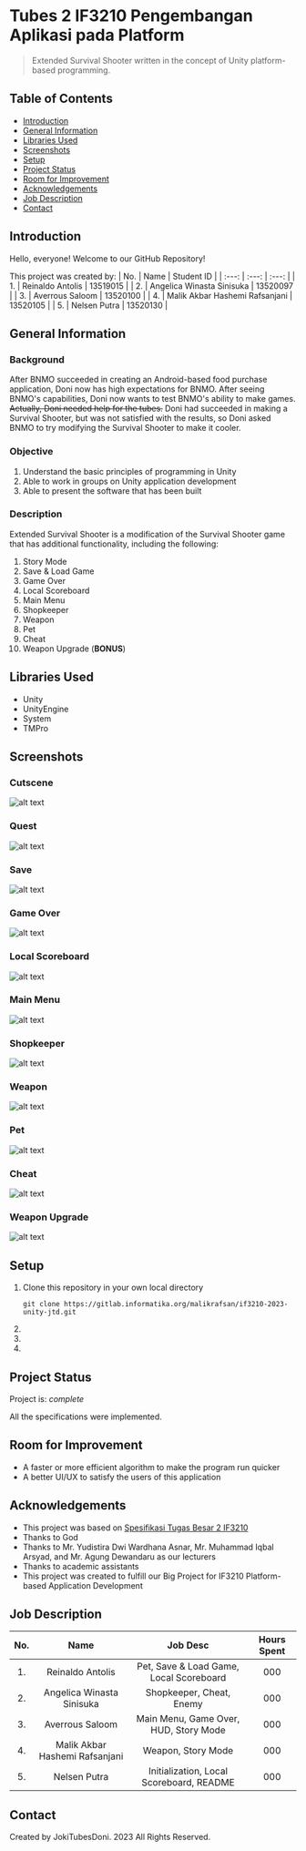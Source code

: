 # Tubes 2 IF3210 Pengembangan Aplikasi pada Platform
> Extended Survival Shooter written in the concept of Unity platform-based programming.


## Table of Contents
* [Introduction](#introduction)
* [General Information](#general-information)
* [Libraries Used](#libraries-used)
* [Screenshots](#screenshots)
* [Setup](#setup)
* [Project Status](#project-status)
* [Room for Improvement](#room-for-improvement)
* [Acknowledgements](#acknowledgements)
* [Job Description](#job-description)
* [Contact](#contact)


## Introduction
Hello, everyone! Welcome to our GitHub Repository!

This project was created by:
| No. | Name | Student ID |
| :---: | :---: | :---: |
| 1. | Reinaldo Antolis | 13519015 |
| 2. | Angelica Winasta Sinisuka | 13520097 |
| 3. | Averrous Saloom | 13520100 |
| 4. | Malik Akbar Hashemi Rafsanjani | 13520105 |
| 5. | Nelsen Putra | 13520130 |


## General Information
### Background
After BNMO succeeded in creating an Android-based food purchase application, Doni now has high expectations for BNMO. After seeing BNMO's capabilities, Doni now wants to test BNMO's ability to make games. ~~Actually, Doni needed help for the tubes.~~ Doni had succeeded in making a Survival Shooter, but was not satisfied with the results, so Doni asked BNMO to try modifying the Survival Shooter to make it cooler.

### Objective
1. Understand the basic principles of programming in Unity
2. Able to work in groups on Unity application development
3. Able to present the software that has been built

### Description
Extended Survival Shooter is a modification of the Survival Shooter game that has additional functionality, including the following:
1. Story Mode
2. Save & Load Game
3. Game Over
4. Local Scoreboard
5. Main Menu
6. Shopkeeper
7. Weapon
8. Pet
9. Cheat
10. Weapon Upgrade (**BONUS**)


## Libraries Used
- Unity
- UnityEngine
- System
- TMPro


## Screenshots
### Cutscene
![alt text](screenshot\cutscene.jpg)

### Quest
![alt text](screenshot\quest.jpg)

### Save
![alt text](screenshot\save.jpg)

### Game Over
![alt text](screenshot\game_over.jpg)

### Local Scoreboard
![alt text](screenshot\local_scoreboard.jpg)

### Main Menu
![alt text](screenshot\main_menu.jpg)

### Shopkeeper
![alt text](screenshot\shopkeeper.jpg)

### Weapon
![alt text](screenshot\weapon.jpg)

### Pet
![alt text](screenshot\pet.jpg)

### Cheat
![alt text](screenshot\cheat.jpg)

### Weapon Upgrade
![alt text](screenshot\weapon_upgrade.jpg)


## Setup
1. Clone this repository in your own local directory

    `git clone https://gitlab.informatika.org/malikrafsan/if3210-2023-unity-jtd.git`

2. 

3. 

4. 


## Project Status
Project is: _complete_

All the specifications were implemented.


## Room for Improvement
- A faster or more efficient algorithm to make the program run quicker
- A better UI/UX to satisfy the users of this application


## Acknowledgements
- This project was based on [Spesifikasi Tugas Besar 2 IF3210](https://docs.google.com/document/d/1j_DLkW6HzVJ7TIHYZd2Adg6v6Mr_-KrcdfX7JM2fFEQ/edit)
- Thanks to God
- Thanks to Mr. Yudistira Dwi Wardhana Asnar, Mr. Muhammad Iqbal Arsyad, and Mr. Agung Dewandaru as our lecturers
- Thanks to academic assistants
- This project was created to fulfill our Big Project for IF3210 Platform-based Application Development


## Job Description
| No. | Name | Job Desc | Hours Spent
| :---: | :---: | :---: | :---: |
| 1. | Reinaldo Antolis | Pet, Save & Load Game, Local Scoreboard | 000
| 2. | Angelica Winasta Sinisuka | Shopkeeper, Cheat, Enemy | 000
| 3. | Averrous Saloom | Main Menu, Game Over, HUD, Story Mode | 000
| 4. | Malik Akbar Hashemi Rafsanjani | Weapon, Story Mode | 000
| 5. | Nelsen Putra | Initialization, Local Scoreboard, README | 000


## Contact
Created by JokiTubesDoni. 2023 All Rights Reserved.
